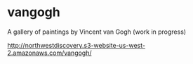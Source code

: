 # vangogh
A gallery of paintings by Vincent van Gogh
(work in progress)

http://northwestdiscovery.s3-website-us-west-2.amazonaws.com/vangogh/
